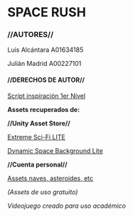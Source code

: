 # SPACE RUSH #

### //AUTORES// ###

Luis Alcántara A01634185 

Julián Madrid A00227101

#### //DERECHOS DE AUTOR// ####

[Script inspiración 1er Nivel](https://www.youtube.com/c/juande)

**Assets recuperados de:**

**//Unity Asset Store//** 

[Extreme Sci-Fi LITE](https://assetstore.unity.com/packages/3d/environments/sci-fi/extreme-sci-fi-lite-50727)

[Dynamic Space Background Lite](https://assetstore.unity.com/packages/2d/textures-materials/dynamic-space-background-lite-104606)

**//Cuenta personal//** 

[Assets naves, asteroides, etc](https://www.youtube.com/redirect?event=video_description&redir_token=QUFFLUhqbGoyZmY3aXZoTTRSc1dfN2VUVHNTaG0zUm1nUXxBQ3Jtc0ttT0pFcXQ1ZzRrYjY0WWdIczhwcXFQMjktTVpiR1Z3eEpxN05Yc2ZzRUgtZlJfc1o2ejVSS09uaVJ6TWdwWXhreVE0R1VEOU5TcDJhYnhhR2hQUGdLakkxYWd2YldOVFVNR2hNZDFRczFGRXRPOUZpQQ&q=https%3A%2F%2Fwww.dropbox.com%2Fs%2Fwqi0ooxjgt9xbwz%2FSpace%2520Shooter.unitypackage%3Fdl%3D1)

*(Assets de uso gratuito)*

*Videojuego creado para uso académico*
